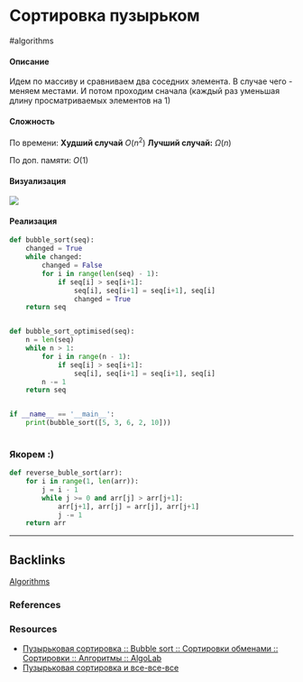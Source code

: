 # Сортировка пузырьком
#algorithms 

#### Описание
Идем по массиву и сравниваем два соседних элемента. В случае чего - меняем местами. И потом проходим сначала (каждый раз уменьшая длину просматриваемых элементов на 1)

#### Сложность

По времени:
**Худший случай**
$O(n^2)$
**Лучший случай:** 
$\Omega(n)$

По доп. памяти:
$O(1)$


#### Визуализация

![](https://habrastorage.org/web/b68/67d/5b7/b6867d5b7d064421b5f7b1f6fae6d058.gif)


#### Реализация

```python
def bubble_sort(seq):
    changed = True
    while changed:
        changed = False
        for i in range(len(seq) - 1):
            if seq[i] > seq[i+1]:
                seq[i], seq[i+1] = seq[i+1], seq[i]
                changed = True
    return seq


def bubble_sort_optimised(seq):
    n = len(seq)
    while n > 1:
        for i in range(n - 1):
            if seq[i] > seq[i+1]:
                seq[i], seq[i+1] = seq[i+1], seq[i]
        n -= 1
    return seq


if __name__ == '__main__':
    print(bubble_sort([5, 3, 6, 2, 10]))
    
```

### Якорем :)
```python
def reverse_buble_sort(arr):
    for i in range(1, len(arr)):
        j = i - 1
        while j >= 0 and arr[j] > arr[j+1]:
            arr[j+1], arr[j] = arr[j], arr[j+1]
            j -= 1
    return arr

```

---
## Backlinks
[Algorithms](../Algorithms.md)

### References

### Resources
- [Пузырьковая сортировка :: Bubble sort :: Сортировки обменами :: Сортировки :: Алгоритмы :: AlgoLab](http://algolab.valemak.com/heap/bubble)
- [Пузырьковая сортировка и все-все-все](https://habr.com/ru/post/204600/)
